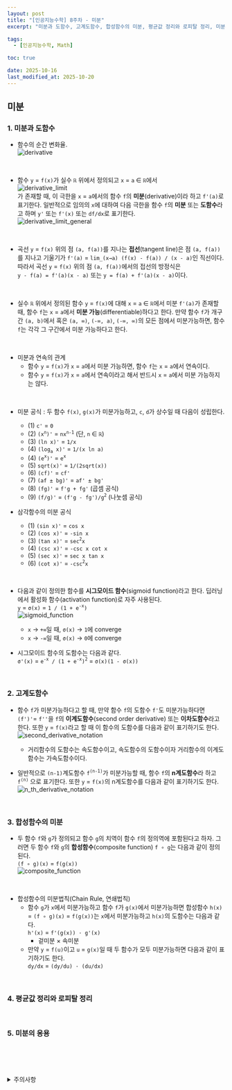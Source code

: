 ```yaml
---
layout: post
title: "[인공지능수학] 8주차 - 미분"
excerpt: "미분과 도함수, 고계도함수, 합성함수의 미분, 평균값 정리와 로피탈 정리, 미분의 응용"

tags:
  - [인공지능수학, Math]

toc: true

date: 2025-10-16
last_modified_at: 2025-10-20
---
```

## 미분
### 1. 미분과 도함수
- 함수의 순간 변화율.  
![derivative][def]  

<br>

- 함수 `y` = `f(x)`가 실수 `ℝ` 위에서 정의되고 `x` = `a` ∈ `ℝ`에서  
![derivative_limit][def2]  
가 존재할 때, 이 극한을 `x` = `a`에서의 함수 `f`의 **미분**(derivative)이라 하고 `f'(a)`로 표기한다. 일반적으로 임의의 `x`에 대하여 다음 극한을 함수 `f`의 **미분** 또는 **도함수**라고 하며 `y'` 또는 `f'(x)` 또는 `df/dx`로 표기한다.  
![derivative_limit_general][def3]  

<br>

- 곡선 `y` = `f(x)` 위의 점 `(a, f(a))`를 지나는 **접선**(tangent line)은 점 `(a, f(a))`를 지나고 기울기가 `f'(a)` = `lim_(x→a) (f(x) - f(a)) / (x - a)`인 직선이다. 따라서 곡선 `y` = `f(x)` 위의 점 `(a, f(a))`에서의 접선의 방정식은  
`y - f(a) = f'(a)(x - a)` 또는 `y = f(a) + f'(a)(x - a)`이다.  

<br>

- 실수 `ℝ` 위에서 정의된 함수 `y` = `f(x)`에 대해 `x` = `a` ∈ `ℝ`에서 미분 `f'(a)`가 존재할 때, 함수 `f`는 `x` = `a`에서 **미분 가능**(differentiable)하다고 한다. 만약 함수 `f`가 개구간 `(a, b)`에서 혹은 `(a, ∞)`, `(-∞, a)`, `(-∞, ∞)`의 모든 점에서 미분가능하면, 함수 `f`는 각각 그 구간에서 미분 가능하다고 한다.

<br>

- 미분과 연속의 관계
  - 함수 `y` = `f(x)`가 `x` = `a`에서 미분 가능하면, 함수 `f`는 `x` = `a`에서 연속이다.
  - 함수 `y` = `f(x)`가 `x` = `a`에서 연속이라고 해서 반드시 `x` = `a`에서 미분 가능하지는 않다.  
    
<br>

- 미분 공식 : 두 함수 `f(x)`, `g(x)`가 미분가능하고, `c`, `d`가 상수일 때 다음이 성립한다.
  - (1) `c'` = `0`
  - (2) `(x`<sup>`n`</sup>`)'` = `nx`<sup>`n-1`</sup> (단, `n` ∈ `ℝ`)  
  - (3) `(ln x)'` = `1/x`  
  - (4) `(log`<sub>`a`</sub>` x)'` = `1/(x ln a)`
  - (4) `(e`<sup>`x`</sup>`)'` = `e`<sup>`x`</sup>
  - (5) `sqrt(x)'` = `1/(2sqrt(x))`
  - (6) `(cf)'` = `cf'`  
  - (7) `(af ± bg)'` = `af' ± bg'`
  - (8) `(fg)'` = `f'g + fg'` (곱셈 공식)
  - (9) `(f/g)'` = `(f'g - fg')/g`<sup>`2`</sup> (나눗셈 공식)  

- 삼각함수의 미분 공식
  - (1) `(sin x)'` = `cos x`
  - (2) `(cos x)'` = `-sin x`
  - (3) `(tan x)'` = `sec`<sup>`2`</sup>`x`
  - (4) `(csc x)'` = `-csc x cot x`
  - (5) `(sec x)'` = `sec x tan x`
  - (6) `(cot x)'` = `-csc`<sup>`2`</sup>`x`  

<br>

- 다음과 같이 정의한 함수를 **시그모이드 함수**(sigmoid function)라고 한다. 딥러닝에서 활성화 함수(activation function)로 자주 사용된다.  
`y` = `σ(x)` = `1 / (1 + e`<sup>`-x`</sup>`)`  
![sigmoid_function](TODO)  
  - `x` → `+∞`일 때, `σ(x)` → `1`에 converge
  - `x` → `-∞`일 때, `σ(x)` → `0`에 converge  

- 시그모이드 함수의 도함수는 다음과 같다.  
`σ'(x)` = `e`<sup>`-x`</sup>` / (1 + e`<sup>`-x`</sup>`)`<sup>`2`</sup> = `σ(x)(1 - σ(x))`

<br>

### 2. 고계도함수
- 함수 `f`가 미분가능하다고 할 때, 만약 함수 `f`의 도함수 `f'`도 미분가능하다면 `(f')'`= `f''`을 `f`의 **이계도함수**(second order derivative) 또는 **이차도함수**라고 한다. 또한 `y` = `f(x)`라고 할 때 이 함수의 도함수를 다음과 같이 표기하기도 한다.  
![second_derivative_notation](TODO)  
  - 거리함수의 도함수는 속도함수이고, 속도함수의 도함수이자 거리함수의 이계도함수는 가속도함수이다.  

- 일반적으로 `(n-1)`계도함수 `f`<sup>`(n-1)`</sup>가 미분가능할 때, 함수 `f`의 **n계도함수**라 하고 `f`<sup>`(n)`</sup> 으로 표기한다. 또한 `y` = `f(x)`의 n계도함수를 다음과 같이 표기하기도 한다.  
![n_th_derivative_notation](TODO)  

<br>

### 3. 합성함수의 미분
- 두 함수 `f`와 `g`가 정의되고 함수 `g`의 치역이 함수 `f`의 정의역에 포함된다고 하자. 그러면 두 함수 `f`와 `g`의 **합성함수**(composite function) `f ∘ g`는 다음과 같이 정의된다.  
`(f ∘ g)(x)` = `f(g(x))`  
![composite_function](TODO)  

<br>

- 합성함수의 미분법칙(Chain Rule, 연쇄법칙)
  - 함수 `g`가 `x`에서 미분가능하고 함수 `f`가 `g(x)`에서 미분가능하면 합성함수 `h(x)` = `(f ∘ g)(x)` = `f(g(x))`는 `x`에서 미분가능하고 `h(x)`의 도함수는 다음과 같다.  
  `h'(x)` = `f'(g(x)) · g'(x)`  
    - 겉미분 × 속미분
  - 만약 `y` = `f(u)`이고 `u` = `g(x)`일 때 두 함수가 모두 미분가능하면 다음과 같이 표기하기도 한다.  
  `dy/dx` = `(dy/du) · (du/dx)`  

<br>

### 4. 평균값 정리와 로피탈 정리

<br>

### 5. 미분의 응용

<br>
<br>
<br>
<br>
<details>
<summary>주의사항</summary>
<div markdown=   "1">

이 포스팅은 강원대학교 이구연 교수님의 인공지능수학 수업을 들으며 내용을 정리 한 것입니다.  
수업 내용에 대한 저작권은 교수님께 있으니,  
다른 곳으로의 무분별한 내용 복사를 자제해 주세요.

</div>
</details> 

[def]: https://i.imgur.com/hGW7Otw.png
[def2]: https://i.imgur.com/Kwe4Pxt.png
[def3]: https://i.imgur.com/S9yamG1.png